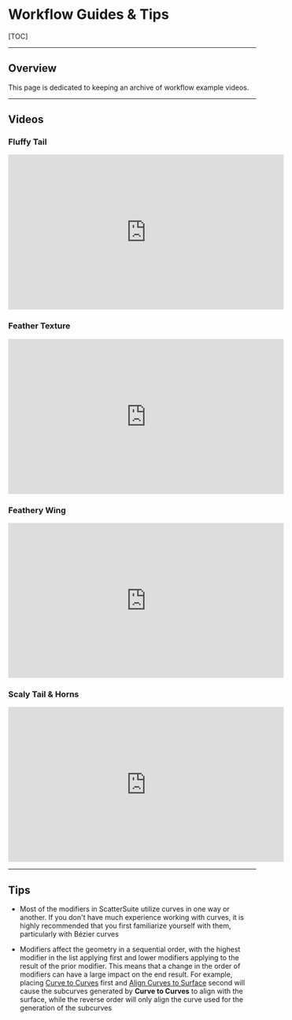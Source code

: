 # Workflow Guides & Tips

[TOC]

---

## Overview
This page is dedicated to keeping an archive of workflow example videos.

---

## Videos

### Fluffy Tail
<iframe width="560" height="315" src="https://www.youtube.com/embed/99hDLsXFNNI?si=uc3JR6xv5KWCRZym" title="YouTube video player" frameborder="0" allow="accelerometer; autoplay; clipboard-write; encrypted-media; gyroscope; picture-in-picture; web-share" allowfullscreen></iframe>

### Feather Texture
<iframe width="560" height="315" src="https://www.youtube.com/embed/6IliMA0HElQ?si=iwpjbVbXXw5-arv0" title="YouTube video player" frameborder="0" allow="accelerometer; autoplay; clipboard-write; encrypted-media; gyroscope; picture-in-picture; web-share" allowfullscreen></iframe>

### Feathery Wing
<iframe width="560" height="315" src="https://www.youtube.com/embed/2frL9zzbiNI?si=DBVEPvDsb6fOOvIT" title="YouTube video player" frameborder="0" allow="accelerometer; autoplay; clipboard-write; encrypted-media; gyroscope; picture-in-picture; web-share" allowfullscreen></iframe>

### Scaly Tail & Horns
<iframe width="560" height="315" src="https://www.youtube.com/embed/DnrXZK-IEhA?si=C6shjWJYv54MFIy3" title="YouTube video player" frameborder="0" allow="accelerometer; autoplay; clipboard-write; encrypted-media; gyroscope; picture-in-picture; web-share" allowfullscreen></iframe>

---

## Tips

* Most of the modifiers in ScatterSuite utilize curves in one way or another. If you don't have much experience working with curves, it is highly recommended that you first familiarize yourself with them, particularly with Bézier curves

* Modifiers affect the geometry in a sequential order, with the highest modifier in the list applying first and lower modifiers applying to the result of the prior modifier. This means that a change in the order of modifiers can have a large impact on the end result. For example, placing [Curve to Curves](curve_generation/curves_to_curves.md) first and [Align Curves to Surface](curve_manipulation/align_curve_to_surface.md) second will cause the subcurves generated by **Curve to Curves** to align with the surface, while the reverse order will only align the curve used for the generation of the subcurves
